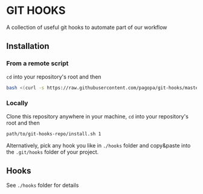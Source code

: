 # GIT HOOKS

A collection of useful git hooks to automate part of our workflow

## Installation

### From a remote script
`cd` into your repository's root and then
```bash
bash <(curl -s https://raw.githubusercontent.com/pagopa/git-hooks/master/install.sh)
```

### Locally
Clone this repository anywhere in your machine, `cd` into your repository's root and then
```bash
path/to/git-hooks-repo/install.sh 1
```

Alternatively, pick any hook you like in `./hooks` folder and copy&paste into the `.git/hooks` folder of your project.

## Hooks
See `./hooks` folder for details
